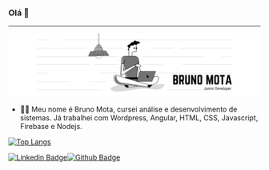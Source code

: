 ### Olá 👋

<hr>

![.](https://github.com/brunomotadev/brunomotadev/blob/main/imagens/perfil-linkedin.png)

- 👨‍💻 Meu nome é Bruno Mota, cursei análise e desenvolvimento de sistemas. Já trabalhei com Wordpress, Angular, HTML, CSS, Javascript, Firebase e Nodejs.

[![Top Langs](https://github-readme-stats.vercel.app/api/top-langs/?username=brunomotadev&langs_count=10&theme=midnight-purple&hide_border=true&layout=compact)](https://github.com/brunomotadev)

[![Linkedin Badge](https://img.shields.io/badge/-LinkedIn-blue?style=flat-square&logo=Linkedin&logoColor=white&link=https://www.linkedin.com/in/brunomotadev/)](https://www.linkedin.com/in/brunomotadev/)[![Github Badge](https://img.shields.io/badge/-Github-000?style=flat-square&logo=Github&logoColor=white&link=https://github.com/brunomotadev)](https://github.com/brunomotadev)



<!--
**brunomotadev/brunomotadev** is a ✨ _special_ ✨ repository because its `README.md` (this file) appears on your GitHub profile.

![brunomotadev github stats](https://github-readme-stats.vercel.app/api?username=brunomotadev&show_icons=true&theme=default&hide_border=true) [![Top Langs](https://github-readme-stats.vercel.app/api/top-langs/?username=brunomotadev&langs_count=8)](https://github.com/brunomotadev)
Here are some ideas to get you started:

- 🔭 I’m currently working on ...
- 🌱 I’m currently learning ...
- 👯 I’m looking to collaborate on ...
- 🤔 I’m looking for help with ...
- 💬 Ask me about ...
- 📫 How to reach me: ...
- 😄 Pronouns: 
- ⚡ Fun fact: 


Possuo mais experiência com: HTML5,CSS3 e JavaScript.
  <p align="left"><a href="https://www.w3schools.com/css/" target="_blank"> <img src="https://raw.githubusercontent.com/devicons/devicon/master/icons/css3/css3-original-wordmark.svg" alt="css3" width="40" height="40"/> </a> <a href="https://www.w3.org/html/" target="_blank"> <img src="https://raw.githubusercontent.com/devicons/devicon/master/icons/html5/html5-original-wordmark.svg" alt="html5" width="40" height="40"/> </a> <a href="https://developer.mozilla.org/en-US/docs/Web/JavaScript" target="_blank"> <img src="https://raw.githubusercontent.com/devicons/devicon/master/icons/javascript/javascript-original.svg" alt="javascript" width="40" height="40"/> </a></p>
-->
